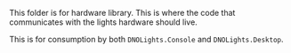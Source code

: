 This folder is for hardware library. This is where the code that communicates with the lights hardware should live.

This is for consumption by both `DNOLights.Console` and `DNOLights.Desktop`.
